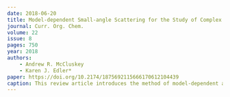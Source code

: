```yaml
---
date: 2018-06-20
title: Model-dependent Small-angle Scattering for the Study of Complex Organic Material
journal: Curr. Org. Chem.
volume: 22
issue: 8
pages: 750
year: 2018
authors:
    - Andrew R. McCluskey
    - Karen J. Edler*
paper: https://doi.org/10.2174/1875692115666170612104439
caption: This review article introduces the method of model-dependent analysis of small angle scattering.
---
```



